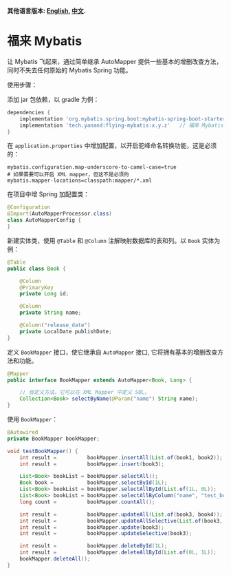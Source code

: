 **其他语言版本: [English](README.md), [中文](README_zh.md).**

# 福来 Mybatis

让 Mybatis 飞起来，通过简单继承 AutoMapper 提供一些基本的增删改查方法，同时不失去任何原始的 Mybatis Spring 功能。

使用步骤：

添加 jar 包依赖，以 gradle 为例：

```groovy
dependencies {
    implementation 'org.mybatis.spring.boot:mybatis-spring-boot-starter:x.y.z'
    implementation 'tech.yanand:flying-mybatis:x.y.z'   // 福来 Mybatis jar
}
```

在 `application.properties` 中增加配置，以开启驼峰命名转换功能，这是必须的：

```properties
mybatis.configuration.map-underscore-to-camel-case=true
# 如果需要可以开启 XML mapper，但这不是必须的
mybatis.mapper-locations=classpath:mapper/*.xml
```

在项目中增 Spring 加配置类：

```java
@Configuration
@Import(AutoMapperProcessor.class)
class AutoMapperConfig {
}
```

新建实体类，使用 `@Table` 和 `@Column` 注解映射数据库的表和列。以 `Book` 实体为例：

```java
@Table
public class Book {

    @Column
    @PrimaryKey
    private Long id;

    @Column
    private String name;

    @Column("release_date")
    private LocalDate publishDate;
}
```

定义 `BookMapper` 接口，使它继承自 `AutoMapper` 接口, 它将拥有基本的增删改查方法和功能。

```java
@Mapper
public interface BookMapper extends AutoMapper<Book, Long> {

    // 自定义方法，它可以在 XML Mapper 中定义 SQL。
    Collection<Book> selectByName(@Param("name") String name);
}
```

使用 `BookMapper`：

```java
@Autowired
private BookMapper bookMapper;

void testBookMapper() {
    int result =          bookMapper.insertAll(List.of(book1, book2));
    int result =          bookMapper.insert(book3);

    List<Book> bookList = bookMapper.selectAll();
    Book book =           bookMapper.selectById(1L);
    List<Book> bookList = bookMapper.selectAllById(List.of(1L, 0L));
    List<Book> bookList = bookMapper.selectAllByColumn("name", "test_book_2");
    long count =          bookMapper.countAll();

    int result =          bookMapper.updateAll(List.of(book3, book4));
    int result =          bookMapper.updateAllSelective(List.of(book3, book4));
    int result =          bookMapper.update(book3);
    int result =          bookMapper.updateSelective(book3);

    int result =          bookMapper.deleteById(1L);
    int result =          bookMapper.deleteAllById(List.of(0L, 1L));
    bookMapper.deleteAll();
}
```